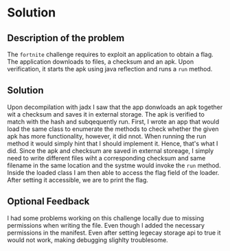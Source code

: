# Solution

## Description of the problem

The `fortnite` challenge requires to exploit an application to obtain a flag.
The application downloads to files, a checksum and an apk. Upon verification, it starts the apk using java reflection and runs a `run` method.

## Solution

Upon decompilation with jadx I saw that the app donwloads an apk together wit a checksum and saves it in external storage. The apk is verified to match with the hash and subqequently run. First, I wrote an app that would load the same class to enumerate the methods to check whether the given apk has more functionality, however, it did nnot. When running the run method it would simply hint that I should implement it. Hence, that's what I did. Since the apk and checksum are saved in external storeage, I simply need to write different files wiht a corresponding checksum and same filename in the same location and the systme would invoke the `run` method. Inside the loaded class I am then able to access the flag field of the loader. After setting it accessible, we are to print the flag.

## Optional Feedback

I had some problems working on this challenge locally due to missing permissions when writing the file. Even though I added the necessary permissions in the manifest. Even after setting legecay storage api to true it would not work, making debugging slighlty troublesome.

